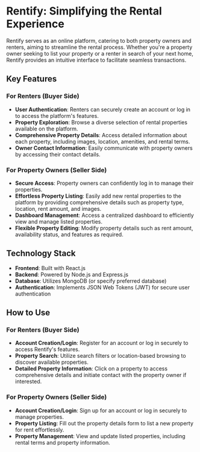 # Rentify: Simplifying the Rental Experience

Rentify serves as an online platform, catering to both property owners and renters, aiming to streamline the rental process. Whether you're a property owner seeking to list your property or a renter in search of your next home, Rentify provides an intuitive interface to facilitate seamless transactions.

## Key Features

### For Renters (Buyer Side)

- **User Authentication**: Renters can securely create an account or log in to access the platform's features.
- **Property Exploration**: Browse a diverse selection of rental properties available on the platform.
- **Comprehensive Property Details**: Access detailed information about each property, including images, location, amenities, and rental terms.
- **Owner Contact Information**: Easily communicate with property owners by accessing their contact details.

### For Property Owners (Seller Side)

- **Secure Access**: Property owners can confidently log in to manage their properties.
- **Effortless Property Listing**: Easily add new rental properties to the platform by providing comprehensive details such as property type, location, rent amount, and images.
- **Dashboard Management**: Access a centralized dashboard to efficiently view and manage listed properties.
- **Flexible Property Editing**: Modify property details such as rent amount, availability status, and features as required.

## Technology Stack

- **Frontend**: Built with React.js
- **Backend**: Powered by Node.js and Express.js
- **Database**: Utilizes MongoDB (or specify preferred database)
- **Authentication**: Implements JSON Web Tokens (JWT) for secure user authentication

## How to Use

### For Renters (Buyer Side)

- **Account Creation/Login**: Register for an account or log in securely to access Rentify's features.
- **Property Search**: Utilize search filters or location-based browsing to discover available properties.
- **Detailed Property Information**: Click on a property to access comprehensive details and initiate contact with the property owner if interested.

### For Property Owners (Seller Side)

- **Account Creation/Login**: Sign up for an account or log in securely to manage properties.
- **Property Listing**: Fill out the property details form to list a new property for rent effortlessly.
- **Property Management**: View and update listed properties, including rental terms and property information.
